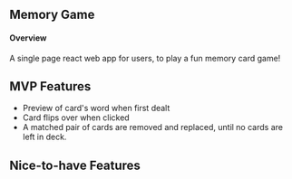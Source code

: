 ## Memory Game

#### Overview

A single page react web app for users, to play a fun memory card game!

## MVP Features

- Preview of card's word when first dealt
- Card flips over when clicked
- A matched pair of cards are removed and replaced, until no cards are left in deck.

## Nice-to-have Features
